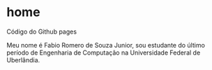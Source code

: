 # home
Código do Github pages  

Meu nome é Fabio Romero de Souza Junior, sou estudante do último período de Engenharia de Computação na Universidade Federal de Uberlândia. 
